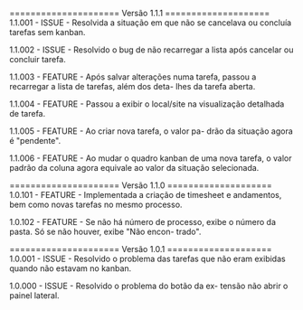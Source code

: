 ===================== Versão 1.1.1 ====================
1.1.001 - ISSUE - Resolvida a situação em que não se
cancelava ou concluía tarefas sem kanban.

1.1.002 - ISSUE - Resolvido o bug de não recarregar a
lista após cancelar ou concluir tarefa.

1.1.003 - FEATURE - Após salvar alterações numa tarefa,
passou a recarregar a lista de tarefas, além dos deta-
lhes da tarefa aberta.

1.1.004 - FEATURE - Passou a exibir o local/site na
visualização detalhada de tarefa.

1.1.005 - FEATURE - Ao criar nova tarefa, o valor pa-
drão da situação agora é "pendente".

1.1.006 - FEATURE - Ao mudar o quadro kanban de uma
nova tarefa, o valor padrão da coluna agora equivale ao
valor da situação selecionada.

===================== Versão 1.1.0 ====================
1.0.101 - FEATURE - Implementada a criação de timesheet
e andamentos, bem como novas tarefas no mesmo processo.

1.0.102 - FEATURE - Se não há número de processo, exibe
o número da pasta. Só se não houver, exibe "Não encon-
trado".

===================== Versão 1.0.1 ====================
1.0.001 - ISSUE - Resolvido o problema das tarefas que
não eram exibidas quando não estavam no kanban.

1.0.000 - ISSUE - Resolvido o problema do botão da ex-
tensão não abrir o painel lateral.
